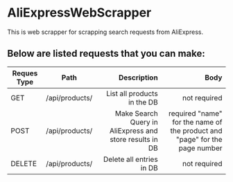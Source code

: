 # AliExpressWebScrapper

This is web scrapper for scrapping search requests from AliExpress.

## Below are listed requests that you can make:

| Reques Type        | Path           | Description  | Body | 
| ------------- |:-------------:| -----:| -----:|
| GET      | /api/products/ | List all products in the DB | not required | 
| POST | /api/products/ | Make Search Query in AliExpress and store results in DB| required "name" for the name of the product and "page" for the page number |
| DELETE | /api/products/      | Delete all entries in DB | not required | 
